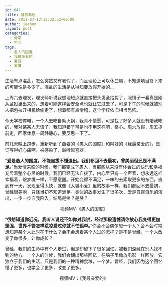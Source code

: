 ```yaml
---
id: 647
title: 暑假渐近
date: 2011-07-13T12:32:52+00:00
author: jeehon
layout: post
categories:
  - 分享
  - 生活
tags:
  - 愚人的国度
  - 我最亲爱的
  - 暑假
  - 爱情
---
```

生活有点混乱，怎么突然又有暑假了，而且理论上可以休三周，不知道项目签下来的可能性是多少了。混乱的生活是从得知要放假开始的&#8230;

上周六去理发，理发师听说我想理短点就直接把头发全给剪了，照镜子一看真是刚从监狱里出来的，想着可能这样会安全点也就让它过去了，可是下午的时候就被别人把包拉开相机给偷走了，想着都有点滑稽，这个学校依旧相当恐怖。

今天学校停电，一个人去吃自助火锅，我真不情愿，可是找了好多人就没有陪我吃的，我对某某人无语了，我知道错了可是也不用这样吧，桑心。周六放假，周五提前走，回家休息一周静静心，要反思一下了。

前几天晚上跑步，重新听到了燕姿的《愚人的国度》和阿妹的《我最亲爱的》，歌词写得好心痛啊，被感染了，越听越喜欢。<!--more-->

“**爱是愚人的国度，不能自拔不懂退出。我们都回不去最初，曾美丽但还是不满足。**”当爱情来临的时候，我们都变成了愚人，当那些从来没有体会过的快乐和幸福充斥着整个心灵的时候，我们已经无法自拔了，内心里只有一个声音，想永远这样幸福着，跟梦境一样，不愿意醒。开始变得不满足，一味的去索取更多的东西。直到有一天，发现爱得太快，就像《大城小爱》里的故事一样，我们都回不去最初，曾经很美丽，只怪当初不知道满足。类似的故事发生了很多次，爱是自娱自乐的演出，一步一步自我陷入。结局是笑？是哭？

<p style="text-align:center">
  视频MV:《愚人的国度》<br />
</p>

“**很想知道你近况，我听人说还不如你对我讲，经过那段遗憾请你放心我变得更加坚强，世界不管怎样荒凉爱过你就不怕孤单。**”你会不会偶尔想一个人？会不会时常想知道某个人此时在干什么？会不会想着某个人过的怎样？是不是曾经，一个人改变了你很多，让你成长？

曾经，我们的生命中有个人走过，但是却留下了很多回忆，被我们深藏在别人找不到的地方。一个人的时候，我们会翻出那些回忆，在脑子里像放电影一样回放，它独立于我们的生活，只是我们的一种精神食粮，一个梦。曾经，我们因为这个回忆懂了更多，也学会了更多，改变了更多。 

<p style="text-align:center">
  视频MV：《我最亲爱的》<br />
</p>